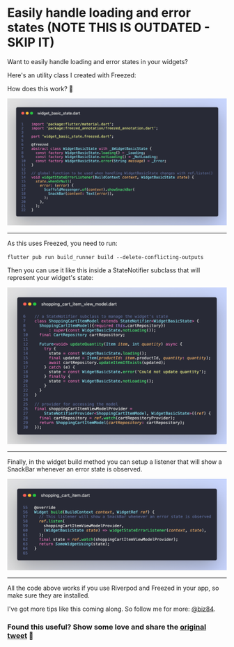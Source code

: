 # Easily handle loading and error states (NOTE THIS IS OUTDATED - SKIP IT)

Want to easily handle loading and error states in your widgets?

Here's an utility class I created with Freezed:

How does this work? 🧵

![](017_widget_basic_state.png)

---

As this uses Freezed, you need to run:

`flutter pub run build_runner build --delete-conflicting-outputs`

Then you can use it like this inside a StateNotifier subclass that will represent your widget's state:

![](017_shopping_cart_item_model.png)

---

Finally, in the widget build method you can setup a listener that will show a SnackBar whenever an error state is observed.

![](017_shopping_cart_item_build.png)

---

All the code above works if you use Riverpod and Freezed in your app, so make sure they are installed.

I've got more tips like this coming along. So follow me for more: [@biz84](https://twitter.com/biz84).

### Found this useful? Show some love and share the [original tweet](https://twitter.com/biz84/status/1448946157909053469) 🙏